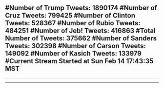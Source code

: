 #Number of Trump Tweets: 1890174
#Number of Cruz Tweets: 799425
#Number of Clinton Tweets: 528367
#Number of Rubio Tweets: 484251
#Number of Jeb! Tweets: 416863
#Total Number of Tweets: 375662 
#Number of Sanders Tweets: 302398
#Number of Carson Tweets: 149092
#Number of Kasich Tweets: 133979
#Current Stream Started at Sun Feb 14 17:43:35 MST
---
---
---
